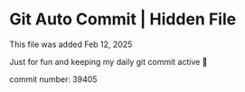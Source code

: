 # Git Auto Commit | Hidden File

This file was added Feb 12, 2025

Just for fun and keeping my daily git commit active 🤪

commit number: 39405
